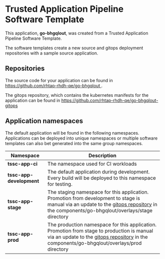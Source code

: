 # Trusted Application Pipeline Software Template

This application, **go-bhgqlout**, was created from a Trusted Application Pipeline Software Template.

The software templates create a new source and gitops deployment repositories with a sample source application. 

## Repositories

The source code for your application can be found in [https://github.com/rhtap-rhdh-qe/go-bhgqlout ](https://github.com/rhtap-rhdh-qe/go-bhgqlout ).
 
The gitops repository, which contains the kubernetes manifests for the application can be found in 
[https://github.com/rhtap-rhdh-qe/go-bhgqlout-gitops ](https://github.com/rhtap-rhdh-qe/go-bhgqlout-gitops ) 

## Application namespaces 

The default application will be found in the following namespaces. Applications can be deployed into unique namespaces or multiple software templates can also bet generated into the same group namespaces.  

|  Namespace   |  Description   |  
| -------- | -------- |
| **tssc-app-ci** | The namespace used for CI workloads |
| **tssc-app-development** | The default application during development. Every build will be deployed to this namespace for testing. |
| **tssc-app-stage** | The staging namespace for this application. Promotion from development to stage is manual via an update to the [gitops repository](https://github.com/rhtap-rhdh-qe/go-bhgqlout-gitops ) in the components/go-bhgqlout/overlays/stage directory |
| **tssc-app-prod** | The production namespace for this application. Promotion from stage to production is manual via an update to the [gitops repository](https://github.com/rhtap-rhdh-qe/go-bhgqlout-gitops ) in the components/go-bhgqlout/overlays/prod directory |